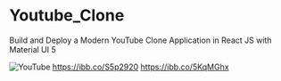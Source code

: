 # Youtube_Clone

Build and Deploy a Modern YouTube Clone Application in React JS with Material UI 5

![YouTube](https://i.ibb.co/4R5RkmW/Thumbnail-5.png)
https://ibb.co/S5p2920
https://ibb.co/5KqMGhx




